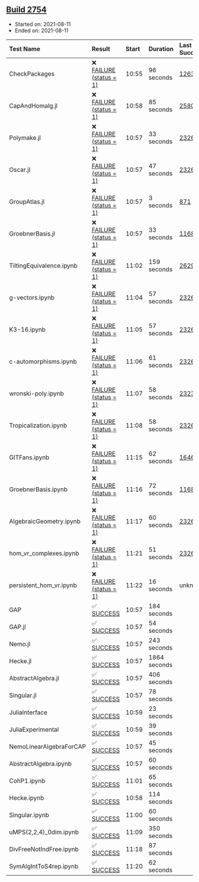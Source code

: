 ## [Build 2754](https://oscarci.mathematik.uni-kl.de/job/oscar-stable/2754/)

* Started on: 2021-08-11
* Ended on: 2021-08-11

| Test Name    | Result | Start | Duration | Last Success | First Failure |
|:-------------|:-------|:------|:---------|:-------------|:--------------|
| CheckPackages | ❌ [FAILURE (status = 1)](https://oscarci.mathematik.uni-kl.de/job/oscar-stable/2754/artifact/logs/build-2754/CheckPackages.log) | 10:55 | 96 seconds | [1263](https://oscarci.mathematik.uni-kl.de/job/oscar-stable/1263/) | [1264](https://oscarci.mathematik.uni-kl.de/job/oscar-stable/1264/) |
| CapAndHomalg.jl | ❌ [FAILURE (status = 1)](https://oscarci.mathematik.uni-kl.de/job/oscar-stable/2754/artifact/logs/build-2754/CapAndHomalg.jl.log) | 10:58 | 85 seconds | [2580](https://oscarci.mathematik.uni-kl.de/job/oscar-stable/2580/) | [2581](https://oscarci.mathematik.uni-kl.de/job/oscar-stable/2581/) |
| Polymake.jl | ❌ [FAILURE (status = 1)](https://oscarci.mathematik.uni-kl.de/job/oscar-stable/2754/artifact/logs/build-2754/Polymake.jl.log) | 10:57 | 33 seconds | [2326](https://oscarci.mathematik.uni-kl.de/job/oscar-stable/2326/) | [2327](https://oscarci.mathematik.uni-kl.de/job/oscar-stable/2327/) |
| Oscar.jl | ❌ [FAILURE (status = 1)](https://oscarci.mathematik.uni-kl.de/job/oscar-stable/2754/artifact/logs/build-2754/Oscar.jl.log) | 10:57 | 47 seconds | [2326](https://oscarci.mathematik.uni-kl.de/job/oscar-stable/2326/) | [2327](https://oscarci.mathematik.uni-kl.de/job/oscar-stable/2327/) |
| GroupAtlas.jl | ❌ [FAILURE (status = 1)](https://oscarci.mathematik.uni-kl.de/job/oscar-stable/2754/artifact/logs/build-2754/GroupAtlas.jl.log) | 10:57 | 3 seconds | [871](https://oscarci.mathematik.uni-kl.de/job/oscar-stable/871/) | [872](https://oscarci.mathematik.uni-kl.de/job/oscar-stable/872/) |
| GroebnerBasis.jl | ❌ [FAILURE (status = 1)](https://oscarci.mathematik.uni-kl.de/job/oscar-stable/2754/artifact/logs/build-2754/GroebnerBasis.jl.log) | 10:57 | 33 seconds | [1168](https://oscarci.mathematik.uni-kl.de/job/oscar-stable/1168/) | [1169](https://oscarci.mathematik.uni-kl.de/job/oscar-stable/1169/) |
| TiltingEquivalence.ipynb | ❌ [FAILURE (status = 1)](https://oscarci.mathematik.uni-kl.de/job/oscar-stable/2754/artifact/logs/build-2754/TiltingEquivalence.ipynb.log) | 11:02 | 159 seconds | [2629](https://oscarci.mathematik.uni-kl.de/job/oscar-stable/2629/) | [2630](https://oscarci.mathematik.uni-kl.de/job/oscar-stable/2630/) |
| g-vectors.ipynb | ❌ [FAILURE (status = 1)](https://oscarci.mathematik.uni-kl.de/job/oscar-stable/2754/artifact/logs/build-2754/g-vectors.ipynb.log) | 11:04 | 57 seconds | [2326](https://oscarci.mathematik.uni-kl.de/job/oscar-stable/2326/) | [2327](https://oscarci.mathematik.uni-kl.de/job/oscar-stable/2327/) |
| K3-16.ipynb | ❌ [FAILURE (status = 1)](https://oscarci.mathematik.uni-kl.de/job/oscar-stable/2754/artifact/logs/build-2754/K3-16.ipynb.log) | 11:05 | 57 seconds | [2326](https://oscarci.mathematik.uni-kl.de/job/oscar-stable/2326/) | [2327](https://oscarci.mathematik.uni-kl.de/job/oscar-stable/2327/) |
| c-automorphisms.ipynb | ❌ [FAILURE (status = 1)](https://oscarci.mathematik.uni-kl.de/job/oscar-stable/2754/artifact/logs/build-2754/c-automorphisms.ipynb.log) | 11:06 | 61 seconds | [2326](https://oscarci.mathematik.uni-kl.de/job/oscar-stable/2326/) | [2327](https://oscarci.mathematik.uni-kl.de/job/oscar-stable/2327/) |
| wronski-poly.ipynb | ❌ [FAILURE (status = 1)](https://oscarci.mathematik.uni-kl.de/job/oscar-stable/2754/artifact/logs/build-2754/wronski-poly.ipynb.log) | 11:07 | 58 seconds | [2323](https://oscarci.mathematik.uni-kl.de/job/oscar-stable/2323/) | [2324](https://oscarci.mathematik.uni-kl.de/job/oscar-stable/2324/) |
| Tropicalization.ipynb | ❌ [FAILURE (status = 1)](https://oscarci.mathematik.uni-kl.de/job/oscar-stable/2754/artifact/logs/build-2754/Tropicalization.ipynb.log) | 11:08 | 58 seconds | [2326](https://oscarci.mathematik.uni-kl.de/job/oscar-stable/2326/) | [2327](https://oscarci.mathematik.uni-kl.de/job/oscar-stable/2327/) |
| GITFans.ipynb | ❌ [FAILURE (status = 1)](https://oscarci.mathematik.uni-kl.de/job/oscar-stable/2754/artifact/logs/build-2754/GITFans.ipynb.log) | 11:15 | 62 seconds | [1646](https://oscarci.mathematik.uni-kl.de/job/oscar-stable/1646/) | [1647](https://oscarci.mathematik.uni-kl.de/job/oscar-stable/1647/) |
| GroebnerBasis.ipynb | ❌ [FAILURE (status = 1)](https://oscarci.mathematik.uni-kl.de/job/oscar-stable/2754/artifact/logs/build-2754/GroebnerBasis.ipynb.log) | 11:16 | 72 seconds | [1168](https://oscarci.mathematik.uni-kl.de/job/oscar-stable/1168/) | [1169](https://oscarci.mathematik.uni-kl.de/job/oscar-stable/1169/) |
| AlgebraicGeometry.ipynb | ❌ [FAILURE (status = 1)](https://oscarci.mathematik.uni-kl.de/job/oscar-stable/2754/artifact/logs/build-2754/AlgebraicGeometry.ipynb.log) | 11:17 | 60 seconds | [2326](https://oscarci.mathematik.uni-kl.de/job/oscar-stable/2326/) | [2327](https://oscarci.mathematik.uni-kl.de/job/oscar-stable/2327/) |
| hom_vr_complexes.ipynb | ❌ [FAILURE (status = 1)](https://oscarci.mathematik.uni-kl.de/job/oscar-stable/2754/artifact/logs/build-2754/hom_vr_complexes.ipynb.log) | 11:21 | 51 seconds | [2326](https://oscarci.mathematik.uni-kl.de/job/oscar-stable/2326/) | [2327](https://oscarci.mathematik.uni-kl.de/job/oscar-stable/2327/) |
| persistent_hom_vr.ipynb | ❌ [FAILURE (status = 1)](https://oscarci.mathematik.uni-kl.de/job/oscar-stable/2754/artifact/logs/build-2754/persistent_hom_vr.ipynb.log) | 11:22 | 16 seconds | unknown | unknown |
| GAP | ✅ [SUCCESS](https://oscarci.mathematik.uni-kl.de/job/oscar-stable/2754/artifact/logs/build-2754/GAP.log) | 10:57 | 184 seconds |  |  |
| GAP.jl | ✅ [SUCCESS](https://oscarci.mathematik.uni-kl.de/job/oscar-stable/2754/artifact/logs/build-2754/GAP.jl.log) | 10:57 | 54 seconds |  |  |
| Nemo.jl | ✅ [SUCCESS](https://oscarci.mathematik.uni-kl.de/job/oscar-stable/2754/artifact/logs/build-2754/Nemo.jl.log) | 10:57 | 243 seconds |  |  |
| Hecke.jl | ✅ [SUCCESS](https://oscarci.mathematik.uni-kl.de/job/oscar-stable/2754/artifact/logs/build-2754/Hecke.jl.log) | 10:57 | 1864 seconds |  |  |
| AbstractAlgebra.jl | ✅ [SUCCESS](https://oscarci.mathematik.uni-kl.de/job/oscar-stable/2754/artifact/logs/build-2754/AbstractAlgebra.jl.log) | 10:57 | 406 seconds |  |  |
| Singular.jl | ✅ [SUCCESS](https://oscarci.mathematik.uni-kl.de/job/oscar-stable/2754/artifact/logs/build-2754/Singular.jl.log) | 10:57 | 78 seconds |  |  |
| JuliaInterface | ✅ [SUCCESS](https://oscarci.mathematik.uni-kl.de/job/oscar-stable/2754/artifact/logs/build-2754/JuliaInterface.log) | 10:59 | 23 seconds |  |  |
| JuliaExperimental | ✅ [SUCCESS](https://oscarci.mathematik.uni-kl.de/job/oscar-stable/2754/artifact/logs/build-2754/JuliaExperimental.log) | 10:59 | 39 seconds |  |  |
| NemoLinearAlgebraForCAP | ✅ [SUCCESS](https://oscarci.mathematik.uni-kl.de/job/oscar-stable/2754/artifact/logs/build-2754/NemoLinearAlgebraForCAP.log) | 10:57 | 45 seconds |  |  |
| AbstractAlgebra.ipynb | ✅ [SUCCESS](https://oscarci.mathematik.uni-kl.de/job/oscar-stable/2754/artifact/logs/build-2754/AbstractAlgebra.ipynb.log) | 10:57 | 60 seconds |  |  |
| CohP1.ipynb | ✅ [SUCCESS](https://oscarci.mathematik.uni-kl.de/job/oscar-stable/2754/artifact/logs/build-2754/CohP1.ipynb.log) | 11:01 | 65 seconds |  |  |
| Hecke.ipynb | ✅ [SUCCESS](https://oscarci.mathematik.uni-kl.de/job/oscar-stable/2754/artifact/logs/build-2754/Hecke.ipynb.log) | 10:58 | 114 seconds |  |  |
| Singular.ipynb | ✅ [SUCCESS](https://oscarci.mathematik.uni-kl.de/job/oscar-stable/2754/artifact/logs/build-2754/Singular.ipynb.log) | 11:00 | 60 seconds |  |  |
| uMPS(2,2,4)_0dim.ipynb | ✅ [SUCCESS](https://oscarci.mathematik.uni-kl.de/job/oscar-stable/2754/artifact/logs/build-2754/uMPS-2-2-4-_0dim.ipynb.log) | 11:09 | 350 seconds |  |  |
| DivFreeNotIndFree.ipynb | ✅ [SUCCESS](https://oscarci.mathematik.uni-kl.de/job/oscar-stable/2754/artifact/logs/build-2754/DivFreeNotIndFree.ipynb.log) | 11:18 | 87 seconds |  |  |
| SymAlgIntToS4rep.ipynb | ✅ [SUCCESS](https://oscarci.mathematik.uni-kl.de/job/oscar-stable/2754/artifact/logs/build-2754/SymAlgIntToS4rep.ipynb.log) | 11:20 | 62 seconds |  |  |
